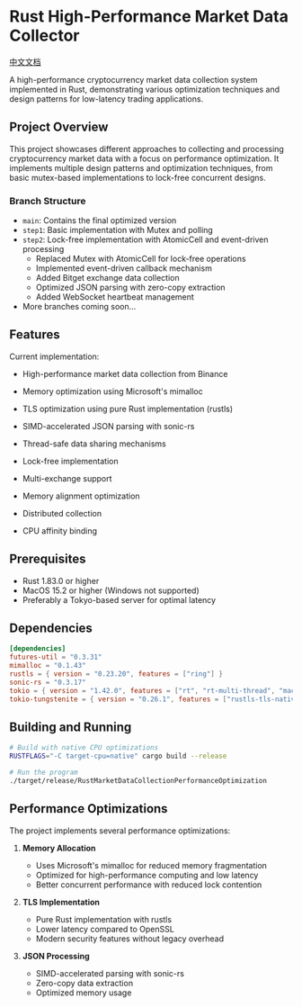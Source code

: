 # Rust High-Performance Market Data Collector

[中文文档](./README_zh.md)

A high-performance cryptocurrency market data collection system implemented in Rust, demonstrating various optimization techniques and design patterns for low-latency trading applications.

## Project Overview

This project showcases different approaches to collecting and processing cryptocurrency market data with a focus on performance optimization. It implements multiple design patterns and optimization techniques, from basic mutex-based implementations to lock-free concurrent designs.

### Branch Structure

- `main`: Contains the final optimized version
- `step1`: Basic implementation with Mutex and polling
- `step2`: Lock-free implementation with AtomicCell and event-driven processing
   - Replaced Mutex with AtomicCell for lock-free operations
   - Implemented event-driven callback mechanism
   - Added Bitget exchange data collection
   - Optimized JSON parsing with zero-copy extraction
   - Added WebSocket heartbeat management
- More branches coming soon...

## Features

Current implementation:
- High-performance market data collection from Binance
- Memory optimization using Microsoft's mimalloc
- TLS optimization using pure Rust implementation (rustls)
- SIMD-accelerated JSON parsing with sonic-rs
- Thread-safe data sharing mechanisms

- Lock-free implementation
- Multi-exchange support
- Memory alignment optimization
- Distributed collection
- CPU affinity binding

## Prerequisites

- Rust 1.83.0 or higher
- MacOS 15.2 or higher (Windows not supported)
- Preferably a Tokyo-based server for optimal latency

## Dependencies

```toml
[dependencies]
futures-util = "0.3.31"
mimalloc = "0.1.43"
rustls = { version = "0.23.20", features = ["ring"] }
sonic-rs = "0.3.17"
tokio = { version = "1.42.0", features = ["rt", "rt-multi-thread", "macros", "time"] }
tokio-tungstenite = { version = "0.26.1", features = ["rustls-tls-native-roots"] }
```

## Building and Running

```bash
# Build with native CPU optimizations
RUSTFLAGS="-C target-cpu=native" cargo build --release

# Run the program
./target/release/RustMarketDataCollectionPerformanceOptimization
```

## Performance Optimizations

The project implements several performance optimizations:

1. **Memory Allocation**
    - Uses Microsoft's mimalloc for reduced memory fragmentation
    - Optimized for high-performance computing and low latency
    - Better concurrent performance with reduced lock contention

2. **TLS Implementation**
    - Pure Rust implementation with rustls
    - Lower latency compared to OpenSSL
    - Modern security features without legacy overhead

3. **JSON Processing**
    - SIMD-accelerated parsing with sonic-rs
    - Zero-copy data extraction
    - Optimized memory usage
